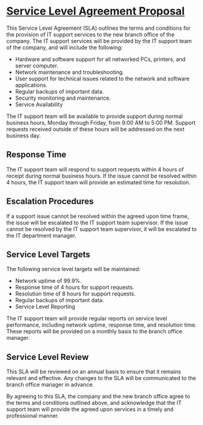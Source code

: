 # <u>**Service Level Agreement Proposal**</u>

This Service Level Agreement (SLA) outlines the terms and conditions for the provision of IT support services to the new branch office of the company. The IT support services will be provided by the IT support team of the company, and will include the following:

- Hardware and software support for all networked PCs, printers, and server computer.
- Network maintenance and troubleshooting.
- User support for technical issues related to the network and software applications.
- Regular backups of important data.
- Security monitoring and maintenance.
- Service Availability

The IT support team will be available to provide support during normal business hours, Monday through Friday, from 9:00 AM to 5:00 PM. Support requests received outside of these hours will be addressed on the next business day.

## Response Time

The IT support team will respond to support requests within 4 hours of receipt during normal business hours. If the issue cannot be resolved within 4 hours, the IT support team will provide an estimated time for resolution.

## Escalation Procedures

If a support issue cannot be resolved within the agreed upon time frame, the issue will be escalated to the IT support team supervisor. If the issue cannot be resolved by the IT support team supervisor, it will be escalated to the IT department manager.

## Service Level Targets

The following service level targets will be maintained:

- Network uptime of 99.9%.
- Response time of 4 hours for support requests.
- Resolution time of 8 hours for support requests.
- Regular backups of important data.
- Service Level Reporting

The IT support team will provide regular reports on service level performance, including network uptime, response time, and resolution time. These reports will be provided on a monthly basis to the branch office manager.

## Service Level Review

This SLA will be reviewed on an annual basis to ensure that it remains relevant and effective. Any changes to the SLA will be communicated to the branch office manager in advance.

By agreeing to this SLA, the company and the new branch office agree to the terms and conditions outlined above, and acknowledge that the IT support team will provide the agreed upon services in a timely and professional manner.
